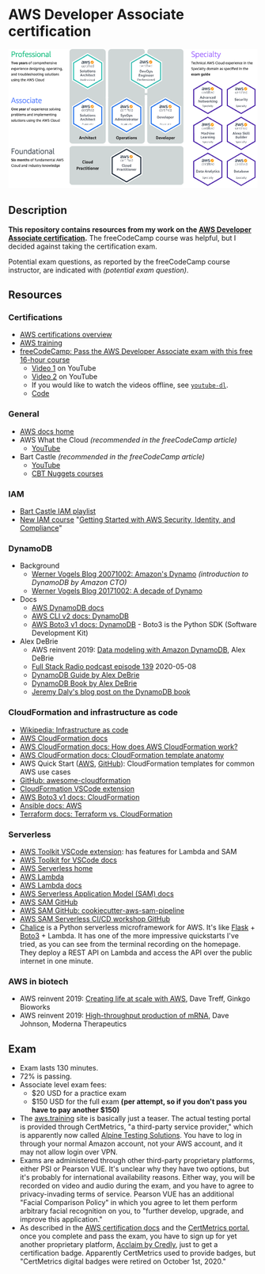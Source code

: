 # AWS Developer Associate certification

<img src="./notes/img/aws-certifications.png" alt="AWS certifications" width="600px">

## Description

**This repository contains resources from my work on the [AWS Developer Associate certification](https://aws.amazon.com/certification/certified-developer-associate/).** The freeCodeCamp course was helpful, but I decided against taking the certification exam.

Potential exam questions, as reported by the freeCodeCamp course instructor, are indicated with _(potential exam question)_.

## Resources

### Certifications

- [AWS certifications overview](https://aws.amazon.com/certification/)
- [AWS training](https://www.aws.training/certification)
- [freeCodeCamp: Pass the AWS Developer Associate exam with this free 16-hour course](https://www.freecodecamp.org/news/pass-the-aws-developer-associate-exam-with-this-free-16-hour-course/)
  - [Video 1](https://youtu.be/RrKRN9zRBWs) on YouTube
  - [Video 2](https://youtu.be/eCopK1RoyFM) on YouTube
  - If you would like to watch the videos offline, see [`youtube-dl`](https://github.com/ytdl-org/youtube-dl).
  - [Code](https://github.com/examproco/thefreeawsdeveloperassociate)

### General

- [AWS docs home](https://docs.aws.amazon.com/index.html)
- AWS What the Cloud _(recommended in the freeCodeCamp article)_
  - [YouTube](https://www.youtube.com/whatthecloud)
- Bart Castle _(recommended in the freeCodeCamp article)_
  - [YouTube](https://www.youtube.com/bartcastle)
  - [CBT Nuggets courses](https://www.cbtnuggets.com/trainers/bart-castle)

### IAM

- [Bart Castle IAM playlist](https://www.youtube.com/watch?v=jHQiX7QbLfA&list=PL3GN5xkPjwo23bCqxjxh0uXVW9tgIfhOi)
- [New IAM course](https://aws.amazon.com/about-aws/whats-new/2020/05/new-digital-course-on-aws-security-identity-and-compliance-now-available/) "[Getting Started with AWS Security, Identity, and Compliance](https://www.aws.training/Details/eLearning?id=49720)"

### DynamoDB

- Background
  - [Werner Vogels Blog 20071002: Amazon's Dynamo](https://www.allthingsdistributed.com/2007/10/amazons_dynamo.html) _(introduction to DynamoDB by Amazon CTO)_
  - [Werner Vogels Blog 20171002: A decade of Dynamo](https://www.allthingsdistributed.com/2017/10/a-decade-of-dynamo.html)
- Docs
  - [AWS DynamoDB docs](https://docs.aws.amazon.com/dynamodb/)
  - [AWS CLI v2 docs: DynamoDB](https://awscli.amazonaws.com/v2/documentation/api/latest/reference/dynamodb/index.html#cli-aws-dynamodb)
  - [AWS Boto3 v1 docs: DynamoDB](https://boto3.amazonaws.com/v1/documentation/api/latest/guide/dynamodb.html) - Boto3 is the Python SDK (Software Development Kit)
- Alex DeBrie
  - AWS reinvent 2019: [Data modeling with Amazon DynamoDB](https://youtu.be/DIQVJqiSUkE), Alex DeBrie
  - [Full Stack Radio podcast episode 139](https://www.fullstackradio.com/episodes/139) 2020-05-08
  - [DynamoDB Guide by Alex DeBrie](https://www.dynamodbguide.com)
  - [DynamoDB Book by Alex DeBrie](https://www.dynamodbbook.com/)
  - [Jeremy Daly's blog post on the DynamoDB book](https://www.jeremydaly.com/important-lessons-from-the-dynamodb-book/)

### CloudFormation and infrastructure as code

- [Wikipedia: Infrastructure as code](https://en.wikipedia.org/wiki/Infrastructure_as_code)
- [AWS CloudFormation docs](https://docs.aws.amazon.com/cloudformation/index.html)
- [AWS CloudFormation docs: How does AWS CloudFormation work?](https://docs.aws.amazon.com/AWSCloudFormation/latest/UserGuide/cfn-whatis-howdoesitwork.html)
- [AWS CloudFormation docs: CloudFormation template anatomy](https://docs.aws.amazon.com/AWSCloudFormation/latest/UserGuide/template-anatomy.html)
- AWS Quick Start ([AWS](https://aws.amazon.com/quickstart/), [GitHub](https://github.com/aws-quickstart)): CloudFormation templates for common AWS use cases
- [GitHub: awesome-cloudformation](https://github.com/aws-cloudformation/awesome-cloudformation)
- [CloudFormation VSCode extension](https://github.com/aws-cloudformation/aws-cfn-lint-visual-studio-code)
- [AWS Boto3 v1 docs: CloudFormation](https://boto3.amazonaws.com/v1/documentation/api/latest/reference/services/cloudformation.html)
- [Ansible docs: AWS](https://docs.ansible.com/ansible/latest/scenario_guides/guide_aws.html)
- [Terraform docs: Terraform vs. CloudFormation](https://www.terraform.io/intro/vs/cloudformation.html)

### Serverless

- [AWS Toolkit VSCode extension](https://github.com/aws/aws-toolkit-vscode): has features for Lambda and SAM
- [AWS Toolkit for VSCode docs](https://docs.aws.amazon.com/toolkit-for-vscode/index.html)
- [AWS Serverless home](https://aws.amazon.com/serverless/)
- [AWS Lambda](https://aws.amazon.com/lambda/)
- [AWS Lambda docs](https://docs.aws.amazon.com/lambda/)
- [AWS Serverless Application Model (SAM) docs](https://docs.aws.amazon.com/serverless-application-model/latest/developerguide/what-is-sam.html)
- [AWS SAM GitHub](https://github.com/awslabs/serverless-application-model)
- [AWS SAM GitHub: cookiecutter-aws-sam-pipeline](https://github.com/aws-samples/cookiecutter-aws-sam-pipeline)
- [AWS SAM Serverless CI/CD workshop GitHub](https://github.com/aws-samples/aws-serverless-cicd-workshop)
- [Chalice](https://aws.github.io/chalice/index.html) is a Python serverless microframework for AWS. It's like [Flask](https://flask.palletsprojects.com/en/1.1.x/) + [Boto3](https://boto3.amazonaws.com/v1/documentation/api/latest/index.html) + Lambda. It has one of the more impressive quickstarts I've tried, as you can see from the terminal recording on the homepage. They deploy a REST API on Lambda and access the API over the public internet in one minute.

### AWS in biotech

- AWS reinvent 2019: [Creating life at scale with AWS](https://youtu.be/arDI64ja6KA), Dave Treff, Ginkgo Bioworks
- AWS reinvent 2019: [High-throughput production of mRNA](https://youtu.be/cxu2cD5FBcg), Dave Johnson, Moderna Therapeutics

## Exam

- Exam lasts 130 minutes.
- 72% is passing.
- Associate level exam fees:
  - $20 USD for a practice exam
  - $150 USD for the full exam **(per attempt, so if you don't pass you have to pay another $150)**
- The [aws.training](https://www.aws.training) site is basically just a teaser. The actual testing portal is provided through CertMetrics, "a third-party service provider," which is apparently now called [Alpine Testing Solutions](https://www.alpinetesting.com/). You have to log in through your normal Amazon account, not your AWS account, and it may not allow login over VPN.
- Exams are administered through other third-party proprietary platforms, either PSI or Pearson VUE. It's unclear why they have two options, but it's probably for international availability reasons. Either way, you will be recorded on video and audio during the exam, and you have to agree to privacy-invading terms of service. Pearson VUE has an additional "Facial Comparison Policy" in which you agree to let them perform arbitrary facial recognition on you, to "further develop, upgrade, and improve this application."
- As described in the [AWS certification docs](https://aws.amazon.com/certification/certification-digital-badges/) and the [CertMetrics portal](https://www.certmetrics.com/amazon/candidate/acclaim_sso.aspx), once you complete and pass the exam, you have to sign up for yet another proprietary platform, [Acclaim by Credly](https://www.youracclaim.com), just to get a certification badge. Apparently CertMetrics used to provide badges, but "CertMetrics digital badges were retired on October 1st, 2020."
